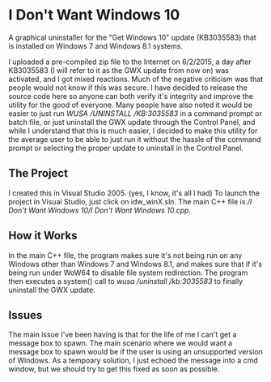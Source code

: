 # I Don't Want Windows 10
A graphical uninstaller for the "Get Windows 10" update (KB3035583) that is installed on Windows 7 and Windows 8.1 systems.

I uploaded a pre-compiled zip file to the Internet on 6/2/2015, a day after KB3035583 (I will refer to it as the GWX update from now on) was activated, and I got mixed reactions. Much of the negative criticism was that people would not know if this was secure. I have decided to release the source code here so anyone can both verify it's integrity and improve the utility for the good of everyone. Many people have also noted it would be easier to just run *WUSA /UNINSTALL /KB:3035583* in a command prompt or batch file, or just uninstall the GWX update through the Control Panel, and while I understand that this is much easier, I decided to make this utility for the average user to be able to just run it without the hassle of the command prompt or selecting the proper update to uninstall in the Control Panel.

## The Project

I created this in Visual Studio 2005. (yes, I know, it's all I had) To launch the project in Visual Studio, just click on idw_winX.sln. The main C++ file is */I Don't Want Windows 10/I Don't Want Windows 10.cpp*.

## How it Works
In the main C++ file, the program makes sure it's not being run on any Windows other than Windows 7 and Windows 8.1, and makes sure that if it's being run under WoW64 to disable file system redirection. The program then executes a system() call to *wusa /uninstall /kb:3035583* to finally uninstall the GWX update.

## Issues
The main issue I've been having is that for the life of me I can't get a message box to spawn. The main scenario where we would want a message box to spawn would be  if the user is using an unsupported version of Windows. As a tempoary solution, I just echoed the message into a cmd window, but we should try to get this fixed as soon as possible.
